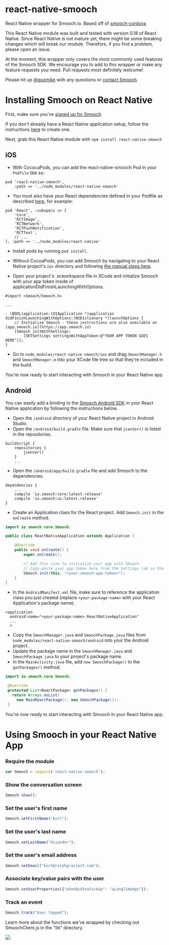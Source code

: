 # react-native-smooch
React Native wrapper for Smooch.io. Based off of [smooch-cordova](https://github.com/smooch/smooch-cordova)

This React Native module was built and tested with version 0.18 of React Native. Since React Native is not mature yet, there might be some breaking changes which will break our module. Therefore, if you find a problem, please open an issue.

At the moment, this wrapper only covers the most commonly used features of the Smooch SDK. We encourage you to add to this wrapper or make any feature requests you need. Pull requests most definitely welcome!

Please hit up [@gozmike](https://twitter.com/gozmike) with any questions or [contact Smooch](mailto:help@smooch.io).

Installing Smooch on React Native
=================================

First, make sure you've [signed up for Smooch](https://app.smooch.io/signup)

If you don't already have a React Native application setup, follow the instructions [here](https://facebook.github.io/react-native/docs/getting-started.html) to create one.

Next, grab this React Native module with `npm install react-native-smooch`

## iOS

 * With CococaPods, you can add the react-native-smooch Pod in your `Podfile` like so:

 ```
 pod 'react-native-smooch',
     :path => '../node_modules/react-native-smooch'
 ```

 * You must also have your React dependencies defined in your Podfile as described [here](http://facebook.github.io/react-native/releases/0.31/docs/troubleshooting.html#missing-libraries-for-react), for example:

 ```
 pod 'React', :subspecs => [
     'Core',
     'RCTImage',
     'RCTNetwork',
     'RCTPushNotification',
     'RCTText',
     // ...
 ], :path => '../node_modules/react-native'
 ```

 * Install pods by running `pod install`.

 * Without CocoaPods, you can add Smooch by navigating to your React Native project's `ios` directory and following [the manual steps here](http://docs.smooch.io/ios/#adding-smooch-to-your-app).

 * Open your project's .xcworkspace file in XCode and initialize Smooch with your app token inside of applicationDidFinishLaunchingWithOptions.

```
#import <Smooch/Smooch.h>

...

- (BOOL)application:(UIApplication *)application didFinishLaunchingWithOptions:(NSDictionary *)launchOptions {
    // Initialize Smooch - these instructions are also available on [app.smooch.io](https://app.smooch.io)
    [Smooch initWithSettings:
        [SKTSettings settingsWithAppToken:@"YOUR APP TOKEN GOES HERE"]];
}
```

 * Go to `node_modules/react-native-smooch/ios` and drag `SmoochManager.h` and `SmoochManager.m` into your XCode file tree so that they're included in the build.

You're now ready to start interacting with Smooch in your React Native app.

## Android

You can easily add a binding to the [Smooch Android SDK](https://github.com/smooch/smooch-android) in your React Native application by following the instructions below.

* Open the `/android` directory of your React Native project in Android Studio.
* Open the `/android/build.gradle` file. Make sure that `jcenter()` is listed in the repositories.
```
buildscript {
    repositories {
        jcenter()
    }
    ...
```

* Open the `/android/app/build.gradle` file and add Smooch to the dependencies.
```
dependencies {
    ...
    compile 'io.smooch:core:latest.release'
    compile 'io.smooch:ui:latest.release'
}
```


* Create an Application class for the React project. Add `Smooch.init` in the `onCreate` method.
```java
import io.smooch.core.Smooch;

public class ReactNativeApplication extends Application {

    @Override
    public void onCreate() {
        super.onCreate();

        // Add this line to initialize your app with Smooch
        // Copy-paste your app token here from the Settings tab in the Smooch dashboard
        Smooch.init(this, "<your-smooch-app-token>");
    }
}
```

* In the `AndroidManifest.xml` file, make sure to reference the application class you just created (replace `<your-package-name>` with your React Application's package name).

```
<application
  android:name="<your-package-name>.ReactNativeApplication"
  ...
  >
```

* Copy the `SmoochManager.java` and `SmoochPackage.java` files from `node_modules/react-native-smooch/android` into your the Android project.
* Update the package name in the `SmoochManager.java` and `SmoochPackage.java` to your project's package name.
* In the `MainActivity.java` file, add `new SmoochPackage()` to the `getPackages()` method.

```java
import io.smooch.core.Smooch;

 @Override
 protected List<ReactPackage> getPackages() {
   return Arrays.asList(
     new MainReactPackage(), new SmoochPackage());
 }
 ```

You're now ready to start interacting with Smooch in your React Native app.

Using Smooch in your React Native App
=====================================

### Require the module
```javascript
var Smooch = require('react-native-smooch');
```

### Show the conversation screen
```javascript
Smooch.show();
```

### Set the user's first name
```javascript
Smooch.setFirstName("Kurt");
```

### Set the user's last name
```javascript
Smooch.setLastName("Osiander");
```

### Set the user's email address
```javascript
Smooch.setEmail("kurt@ralphgraciesf.com");
```

### Associate key/value pairs with the user
```javascript
Smooch.setUserProperties({"whenDidYouFsckUp": "aLongTimeAgo"});
```

### Track an event
```javascript
Smooch.track("User tapped");
```

Learn more about the functions we've wrapped by checking out SmoochClient.js in the "lib" directory.

![](https://media.giphy.com/media/h9KtiB6DgiS2s/giphy.gif)
